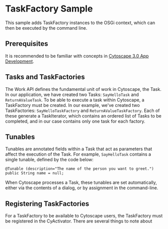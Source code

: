 # TaskFactory Sample

This sample adds TaskFactory instances to the OSGi context, which can then be executed by the command line.

## Prerequisites

It is recommended to be familiar with concepts in [Cytoscape 3.0 App Development](http://wiki.cytoscape.org/Cytoscape_3/AppDeveloper).

## Tasks and TaskFactories

The Work API defines the fundamental unit of work in Cytoscape, the Task. In our application, we have created two Tasks: ```SayHelloTask``` and ```ReturnAValueTask```. To be able to execute a task within Cytoscape, a TaskFactory must be created. In our example, we've created two TaskFactories: ```SayHelloTaskFactory``` and  ```ReturnAValueTaskFactory```. Each of these generate a TaskIterator, which contains an ordered list of Tasks to be completed, and in our case contains only one task for each factory.

## Tunables

Tunables are annotated fields within a Task that act as parameters that affect the execution of the Task. For example, ```SayHelloTask``` contains a single tunable, defined by the code below:

```
@Tunable (description="The name of the person you want to greet.")
public String name = null;
```

When Cytoscape processes a Task, these tunables are set automatically, either via the contents of a dialog, or by assignment in the command-line.

## Registering TaskFactories

For a TaskFactory to be available to Cytoscape users, the TaskFactory must be registered in the CyActivator. There are several things to note about



